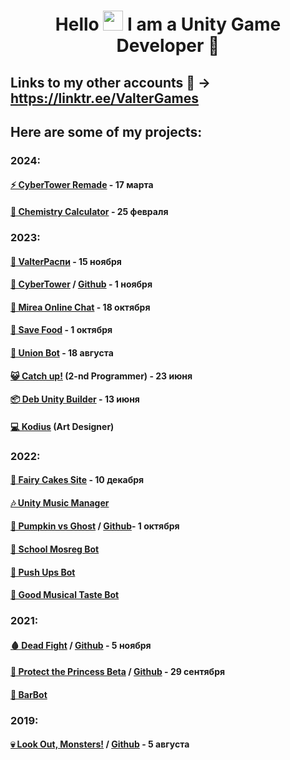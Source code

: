 <h1 align="center">Hello <img src="https://github.com/blackcater/blackcater/raw/main/images/Hi.gif" height="32"/> I am a <b>Unity Game Developer</b> 🎲</h1>

## Links to my other accounts 🌈 -> https://linktr.ee/ValterGames

## Here are some of my projects:
### 2024:
#### [⚡️ CyberTower Remade](https://valter-games.itch.io/cybertower-remade) - 17 марта

#### [🧬 Chemistry Calculator](https://github.com/ValterGames-Coder/ChemistryProject) - 25 февраля

### 2023:
#### [📅 ValterРаспи](https://college-mirea.ru) - 15 ноября 

#### [🌆 CyberTower](https://valter-games.itch.io/cybertower) / [Github](https://github.com/ValterGames-Coder/CyberTower) - 1 ноября 

#### [💬 Mirea Online Chat](https://github.com/ValterGames-Coder/mirea-chat) - 18 октября

#### [🍎 Save Food](https://yandex.ru/games/app/258002?lang=ru) - 1 октября

#### [🤖 Union Bot](https://t.me/MTestTest_bot) - 18 августа

#### [😺 Catch up!](https://akan123.itch.io/catch-up) (2-nd Programmer) - 23 июня

#### [📦 Deb Unity Builder](https://github.com/ValterGames-Coder/Deb-Unity-Builder)  - 13 июня

#### [💻 Kodius](https://masterigr.ru/csmaker2/) (Art Designer)

### 2022:
#### [🎂 Fairy Cakes Site](https://fairycakeskira.github.io) - 10 декабря

#### [🎶 Unity Music Manager](https://github.com/ValterGames-Coder/Unity-Music-Manager)

#### [🎃 Pumpkin vs Ghost](https://valter_games.itch.io/pumpkin-vs-ghost) / [Github](https://github.com/ValterGames-Coder/Pumpkin-vs-Ghost)- 1 октября

#### [🤖 School Mosreg Bot](https://t.me/school_msoreg_bot)

#### [🤖 Push Ups Bot](https://t.me/PushUps_V_and_K_bot)

#### [🤖 Good Musical Taste Bot](https://t.me/GoodMusicalTaste_bot)

### 2021:
#### [🩸 Dead Fight](https://valter_games.itch.io/dead-fight) / [Github](https://github.com/ValterGames-Coder/ZombiShoot) - 5 ноября

#### [👑 Protect the Princess Beta](https://valter-games.itch.io/protect-the-princess) / [Github](https://github.com/ValterGames-Coder/ProtectThePrincess-beta-) - 29 сентября

#### [🤖 BarBot](https://github.com/ValterGames-Coder/Barbot)

### 2019:
#### [💀 Look Out, Monsters!](https://valter-games.itch.io/look-out-monsters) / [Github](https://github.com/ValterGames-Coder/Look-Out-Monsters) - 5 августа


